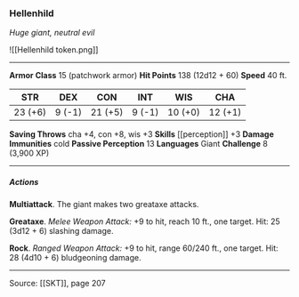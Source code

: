 ### Hellenhild
_Huge giant, neutral evil_

![[Hellenhild token.png]]


---

**Armor Class** 15 (patchwork armor)
**Hit Points** 138 (12d12 + 60)
**Speed** 40 ft.

| STR     | DEX     | CON     | INT     | WIS     | CHA     |
|---------|---------|---------|---------|---------|---------|
| 23 (+6) | 9 (-1) | 21 (+5) | 9 (-1) | 10 (+0) | 12 (+1) |

**Saving Throws** cha +4, con +8, wis +3
**Skills** [[perception]] +3
**Damage Immunities** cold
**Passive Perception** 13
**Languages** Giant
**Challenge** 8 (3,900 XP)

---

##### Actions
**Multiattack**. The giant makes two greataxe attacks.

**Greataxe**. _Melee Weapon Attack:_ +9 to hit, reach 10 ft., one target. Hit: 25 (3d12 + 6) slashing damage.

**Rock**. _Ranged Weapon Attack:_ +9 to hit, range 60/240 ft., one target. Hit: 28 (4d10 + 6) bludgeoning damage.


---

Source: [[SKT]], page 207
